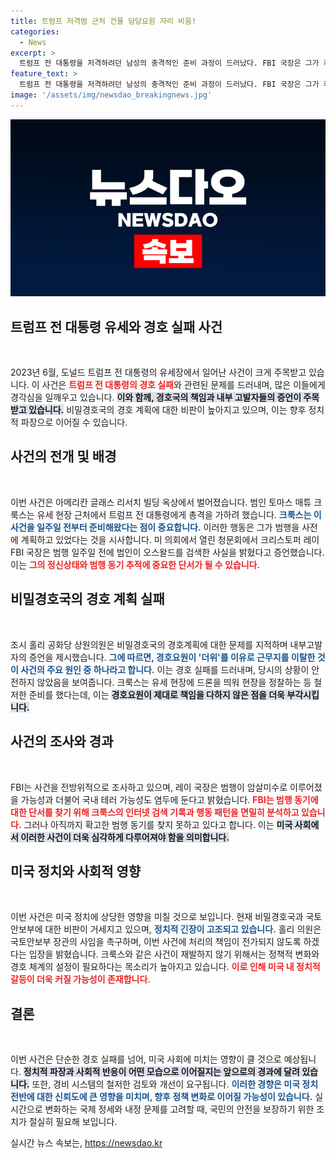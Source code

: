 ```yaml
---
title: 트럼프 저격범 근처 건물 담당요원 자리 비움!
categories:
  - News
excerpt: >
  트럼프 전 대통령을 저격하려던 남성의 충격적인 준비 과정이 드러났다. FBI 국장은 그가 케네디 암살범을 검색하고 드론으로 유세 현장을 정찰했다고 밝혔다. 비밀경호국의 경호 실패가 화두로 떠오르며, 내부 고발자가 가리킨 문제의 심각성이 주목받고 있다.
feature_text: >
  트럼프 전 대통령을 저격하려던 남성의 충격적인 준비 과정이 드러났다. FBI 국장은 그가 케네디 암살범을 검색하고 드론으로 유세 현장을 정찰했다고 밝혔다. 비밀경호국의 경호 실패가 화두로 떠오르며, 내부 고발자가 가리킨 문제의 심각성이 주목받고 있다.
image: '/assets/img/newsdao_breakingnews.jpg'
---
```


<p><img src="/assets/img/newsdao_breakingnews.jpg" alt="firstkoreanews 속보" /></p>

<h2 data-ke-size="size26">트럼프 전 대통령 유세와 경호 실패 사건</h2>

<p data-ke-size="size16">&nbsp;</p>

<p>2023년 6월, 도널드 트럼프 전 대통령의 유세장에서 일어난 사건이 크게 주목받고 있습니다. 이 사건은 <b><span style="color: #ee2323;">트럼프 전 대통령의 경호 실패</span></b>와 관련된 문제를 드러내며, 많은 이들에게 경각심을 일깨우고 있습니다. <b><span style="background-color: #21538527;">이와 함께, 경호국의 책임과 내부 고발자들의 증언이 주목받고 있습니다.</span></b> 비밀경호국의 경호 계획에 대한 비판이 높아지고 있으며, 이는 향후 정치적 파장으로 이어질 수 있습니다. </p>

<h2 data-ke-size="size26">사건의 전개 및 배경</h2>

<p data-ke-size="size16">&nbsp;</p>

<p>이번 사건은 아메리칸 글래스 리서치 빌딩 옥상에서 벌어졌습니다. 범인 토마스 매튜 크룩스는 유세 현장 근처에서 트럼프 전 대통령에게 총격을 가하려 했습니다. <b><span style="color: #1a5490;">크룩스는 이 사건을 일주일 전부터 준비해왔다는 점이 중요합니다.</span></b> 이러한 행동은 그가 범행을 사전에 계획하고 있었다는 것을 시사합니다. 미 의회에서 열린 청문회에서 크리스토퍼 레이 FBI 국장은 범행 일주일 전에 범인이 오스왈드를 검색한 사실을 밝혔다고 증언했습니다. 이는 <b><span style="color: #ee2323;">그의 정신상태와 범행 동기 추적에 중요한 단서가 될 수 있습니다.</span></b></p>

<h2 data-ke-size="size26">비밀경호국의 경호 계획 실패</h2>

<p data-ke-size="size16">&nbsp;</p>

<p>조시 홀리 공화당 상원의원은 비밀경호국의 경호계획에 대한 문제를 지적하며 내부고발자의 증언을 제시했습니다. <b><span style="color: #1a5490;">그에 따르면, 경호요원이 '더위'를 이유로 근무지를 이탈한 것이 사건의 주요 원인 중 하나라고 합니다.</span></b> 이는 경호 실패를 드러내며, 당시의 상황이 안전하지 않았음을 보여줍니다. 크룩스는 유세 현장에 드론을 띄워 현장을 정찰하는 등 철저한 준비를 했다는데, 이는 <b><span style="background-color: #21538527;">경호요원이 제대로 책임을 다하지 않은 점을 더욱 부각시킵니다.</span></b></p>

<h2 data-ke-size="size26">사건의 조사와 경과</h2>

<p data-ke-size="size16">&nbsp;</p>

<p>FBI는 사건을 전방위적으로 조사하고 있으며, 레이 국장은 범행이 암살미수로 이루어졌을 가능성과 더불어 국내 테러 가능성도 염두에 둔다고 밝혔습니다. <b><span style="color: #ee2323;">FBI는 범행 동기에 대한 단서를 찾기 위해 크룩스의 인터넷 검색 기록과 행동 패턴을 면밀히 분석하고 있습니다.</span></b> 그러나 아직까지 확고한 범행 동기를 찾지 못하고 있다고 합니다. 이는 <b><span style="background-color: #21538527;">미국 사회에서 이러한 사건이 더욱 심각하게 다루어져야 함을 의미합니다.</span></b></p>

<h2 data-ke-size="size26">미국 정치와 사회적 영향</h2>

<p data-ke-size="size16">&nbsp;</p>

<p>이번 사건은 미국 정치에 상당한 영향을 미칠 것으로 보입니다. 현재 비밀경호국과 국토안보부에 대한 비판이 거세지고 있으며, <b><span style="color: #1a5490;">정치적 긴장이 고조되고 있습니다.</span></b> 홀리 의원은 국토안보부 장관의 사임을 촉구하며, 이번 사건에 처리의 책임이 전가되지 않도록 하겠다는 입장을 밝혔습니다. 크룩스와 같은 사건이 재발하지 않기 위해서는 정책적 변화와 경호 체계의 설정이 필요하다는 목소리가 높아지고 있습니다. <b><span style="color: #ee2323;">이로 인해 미국 내 정치적 갈등이 더욱 커질 가능성이 존재합니다.</span></b></p>

<h2 data-ke-size="size26">결론</h2>

<p data-ke-size="size16">&nbsp;</p>

<p>이번 사건은 단순한 경호 실패를 넘어, 미국 사회에 미치는 영향이 클 것으로 예상됩니다. <b><span style="background-color: #21538527;">정치적 파장과 사회적 반응이 어떤 모습으로 이어질지는 앞으로의 경과에 달려 있습니다.</span></b> 또한, 경비 시스템의 철저한 검토와 개선이 요구됩니다. <b><span style="color: #1a5490;">이러한 경향은 미국 정치 전반에 대한 신뢰도에 큰 영향을 미치며, 향후 정책 변화로 이어질 가능성이 있습니다.</span></b> 실시간으로 변화하는 국제 정세와 내정 문제를 고려할 때, 국민의 안전을 보장하기 위한 조치가 절실히 필요해 보입니다.</p>
실시간 뉴스 속보는, <a href="https://newsdao.kr" rel="dofollow">https://newsdao.kr</a>


